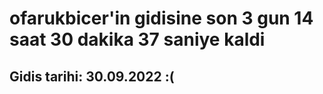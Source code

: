 # ofarukbicer'in gidisine son 3 gun 14 saat 30 dakika 37 saniye kaldi

## Gidis tarihi: 30.09.2022 :(
